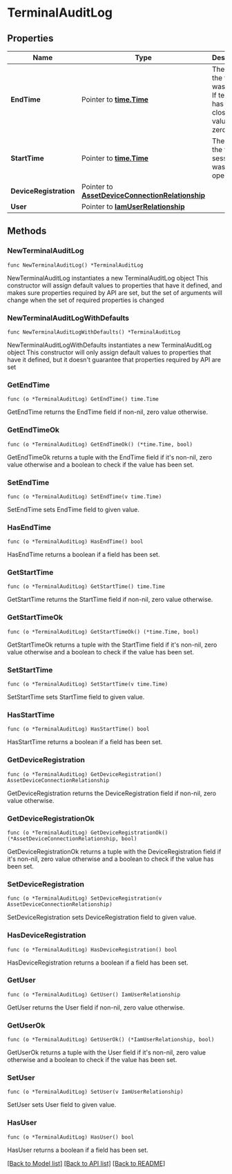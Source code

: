 # TerminalAuditLog

## Properties

Name | Type | Description | Notes
------------ | ------------- | ------------- | -------------
**EndTime** | Pointer to [**time.Time**](time.Time.md) | The time the terminal was closed. If terminal has not closed, value is zero time. | [optional] [readonly] 
**StartTime** | Pointer to [**time.Time**](time.Time.md) | The time the terminal session was opened. | [optional] [readonly] 
**DeviceRegistration** | Pointer to [**AssetDeviceConnectionRelationship**](asset.DeviceConnection.Relationship.md) |  | [optional] 
**User** | Pointer to [**IamUserRelationship**](iam.User.Relationship.md) |  | [optional] 

## Methods

### NewTerminalAuditLog

`func NewTerminalAuditLog() *TerminalAuditLog`

NewTerminalAuditLog instantiates a new TerminalAuditLog object
This constructor will assign default values to properties that have it defined,
and makes sure properties required by API are set, but the set of arguments
will change when the set of required properties is changed

### NewTerminalAuditLogWithDefaults

`func NewTerminalAuditLogWithDefaults() *TerminalAuditLog`

NewTerminalAuditLogWithDefaults instantiates a new TerminalAuditLog object
This constructor will only assign default values to properties that have it defined,
but it doesn't guarantee that properties required by API are set

### GetEndTime

`func (o *TerminalAuditLog) GetEndTime() time.Time`

GetEndTime returns the EndTime field if non-nil, zero value otherwise.

### GetEndTimeOk

`func (o *TerminalAuditLog) GetEndTimeOk() (*time.Time, bool)`

GetEndTimeOk returns a tuple with the EndTime field if it's non-nil, zero value otherwise
and a boolean to check if the value has been set.

### SetEndTime

`func (o *TerminalAuditLog) SetEndTime(v time.Time)`

SetEndTime sets EndTime field to given value.

### HasEndTime

`func (o *TerminalAuditLog) HasEndTime() bool`

HasEndTime returns a boolean if a field has been set.

### GetStartTime

`func (o *TerminalAuditLog) GetStartTime() time.Time`

GetStartTime returns the StartTime field if non-nil, zero value otherwise.

### GetStartTimeOk

`func (o *TerminalAuditLog) GetStartTimeOk() (*time.Time, bool)`

GetStartTimeOk returns a tuple with the StartTime field if it's non-nil, zero value otherwise
and a boolean to check if the value has been set.

### SetStartTime

`func (o *TerminalAuditLog) SetStartTime(v time.Time)`

SetStartTime sets StartTime field to given value.

### HasStartTime

`func (o *TerminalAuditLog) HasStartTime() bool`

HasStartTime returns a boolean if a field has been set.

### GetDeviceRegistration

`func (o *TerminalAuditLog) GetDeviceRegistration() AssetDeviceConnectionRelationship`

GetDeviceRegistration returns the DeviceRegistration field if non-nil, zero value otherwise.

### GetDeviceRegistrationOk

`func (o *TerminalAuditLog) GetDeviceRegistrationOk() (*AssetDeviceConnectionRelationship, bool)`

GetDeviceRegistrationOk returns a tuple with the DeviceRegistration field if it's non-nil, zero value otherwise
and a boolean to check if the value has been set.

### SetDeviceRegistration

`func (o *TerminalAuditLog) SetDeviceRegistration(v AssetDeviceConnectionRelationship)`

SetDeviceRegistration sets DeviceRegistration field to given value.

### HasDeviceRegistration

`func (o *TerminalAuditLog) HasDeviceRegistration() bool`

HasDeviceRegistration returns a boolean if a field has been set.

### GetUser

`func (o *TerminalAuditLog) GetUser() IamUserRelationship`

GetUser returns the User field if non-nil, zero value otherwise.

### GetUserOk

`func (o *TerminalAuditLog) GetUserOk() (*IamUserRelationship, bool)`

GetUserOk returns a tuple with the User field if it's non-nil, zero value otherwise
and a boolean to check if the value has been set.

### SetUser

`func (o *TerminalAuditLog) SetUser(v IamUserRelationship)`

SetUser sets User field to given value.

### HasUser

`func (o *TerminalAuditLog) HasUser() bool`

HasUser returns a boolean if a field has been set.


[[Back to Model list]](../README.md#documentation-for-models) [[Back to API list]](../README.md#documentation-for-api-endpoints) [[Back to README]](../README.md)


